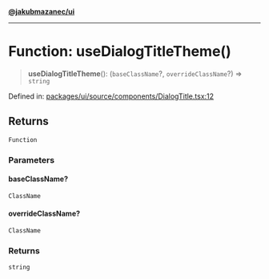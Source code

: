 [**@jakubmazanec/ui**](../README.md)

---

# Function: useDialogTitleTheme()

> **useDialogTitleTheme**(): (`baseClassName`?, `overrideClassName`?) => `string`

Defined in:
[packages/ui/source/components/DialogTitle.tsx:12](https://github.com/jakubmazanec/tools/blob/dd3219e5c9e39fb2c6c2fa06c4f20acd2118ac84/packages/ui/source/components/DialogTitle.tsx#L12)

## Returns

`Function`

### Parameters

#### baseClassName?

`ClassName`

#### overrideClassName?

`ClassName`

### Returns

`string`
